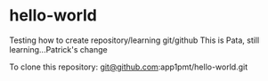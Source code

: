 # hello-world
Testing how to create repository/learning git/github
This is Pata, still learning...Patrick's change

To clone this repository: git@github.com:app1pmt/hello-world.git
